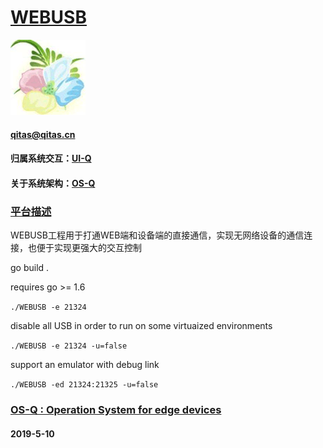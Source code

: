 ﻿# [WEBUSB](https://github.com/OS-Q/WEBUSB)
[![sites](OS-Q/OS-Q.png)](http://www.OS-Q.com)
#### qitas@qitas.cn
#### 归属系统交互：[UI-Q](https://github.com/OS-Q/UI-Q)
#### 关于系统架构：[OS-Q](https://github.com/OS-Q/OS-Q)

### [平台描述](https://github.com/OS-Q/WEBUSB/wiki) 

WEBUSB工程用于打通WEB端和设备端的直接通信，实现无网络设备的通信连接，也便于实现更强大的交互控制

go build .

requires go >= 1.6

`./WEBUSB -e 21324`

disable all USB in order to run on some virtuaized environments

`./WEBUSB -e 21324 -u=false`

support an emulator with debug link

`./WEBUSB -ed 21324:21325 -u=false`

###  [OS-Q : Operation System for edge devices](http://www.OS-Q.com)
####  2019-5-10

